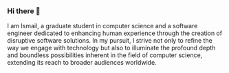 ### Hi there 👋



I am Ismail, a graduate student in computer science and a software engineer dedicated to enhancing human experience through the creation of disruptive software solutions. In my pursuit, I strive not only to refine the way we engage with technology but also to illuminate the profound depth and boundless possibilities inherent in the field of computer science, extending its reach to broader audiences worldwide.
<!--
**benseddikismail/benseddikismail** is a ✨ _special_ ✨ repository because its `README.md` (this file) appears on your GitHub profile.

Here are some ideas to get you started:

- 🔭 I’m currently working on ...
- 🌱 I’m currently learning ...
- 👯 I’m looking to collaborate on ...
- 🤔 I’m looking for help with ...
- 💬 Ask me about ...
- 📫 How to reach me: ...
- 😄 Pronouns: ...
- ⚡ Fun fact: ...
-->
